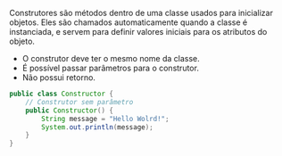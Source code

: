 Construtores são métodos dentro de uma classe usados para inicializar objetos. Eles são chamados automaticamente quando a classe é instanciada, e servem para definir valores iniciais para os atributos do objeto. 

-  O construtor deve ter o mesmo nome da classe.
-  É possível passar parâmetros para o construtor.
-  Não possui retorno.

```java
public class Constructor {  
	// Construtor sem parâmetro
    public Constructor() {  
        String message = "Hello Wolrd!";  
        System.out.println(message);  
    }
}
```